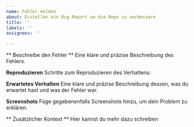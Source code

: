 ```yaml
---
name: Fehler melden
about: Erstellen ein Bug Report um die Repo zu verbessern
title: ''
labels: ''
assignees: ''

---
```


** Beschreibe den Fehler **
Eine klare und präzise Beschreibung des Fehlers.

**Reproduzieren**
Schritte zum Reproduzieren des Verhaltens:

**Erwartetes Verhalten**
Eine klare und präzise Beschreibung dessen, was du erwartet hast und was der Fehler war.

**Screenshots**
Füge gegebenenfalls Screenshots hinzu, um dein Problem zu erklären.


** Zusätzlicher Kontext **
Hier kannst du mehr dazu schreiben
